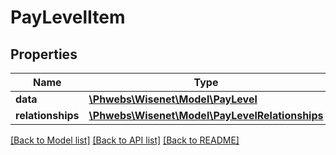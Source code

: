 # PayLevelItem

## Properties
Name | Type | Description | Notes
------------ | ------------- | ------------- | -------------
**data** | [**\Phwebs\Wisenet\Model\PayLevel**](PayLevel.md) |  | [optional] 
**relationships** | [**\Phwebs\Wisenet\Model\PayLevelRelationships**](PayLevelRelationships.md) |  | [optional] 

[[Back to Model list]](../../README.md#documentation-for-models) [[Back to API list]](../../README.md#documentation-for-api-endpoints) [[Back to README]](../../README.md)


